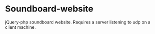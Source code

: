 Soundboard-website
==================

jQuery-php soundboard website. Requires a server listening to udp on a client machine.
